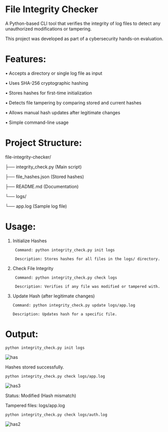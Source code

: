 # File Integrity Checker

A Python-based CLI tool that verifies the integrity of log files to detect any unauthorized modifications or tampering.

This project was developed as part of a cybersecurity hands-on evaluation.

# Features: 
• Accepts a directory or single log file as input 

• Uses SHA-256 cryptographic hashing 

• Stores hashes for first-time initialization 

• Detects file tampering by comparing stored and current hashes 

• Allows manual hash updates after legitimate changes 

• Simple command-line usage  

# Project Structure:
file-integrity-checker/

├── integrity_check.py (Main script)

├── file_hashes.json (Stored hashes)

├── README.md (Documentation)

└── logs/

└── app.log (Sample log file)

# Usage: 
1. Initialize Hashes
   
        Command: python integrity_check.py init logs
    
        Description: Stores hashes for all files in the logs/ directory. 

2. Check File Integrity
   
        Command: python integrity_check.py check logs
   
        Description: Verifies if any file was modified or tampered with.

3. Update Hash (after legitimate changes)
   
       Command: python integrity_check.py update logs/app.log
   
       Description: Updates hash for a specific file. 

# Output: 

    python integrity_check.py init logs
  ![has](https://github.com/user-attachments/assets/d2c4a2ce-7da5-498d-9e36-13e27df86b14)


 
Hashes stored successfully. 

    python integrity_check.py check logs/app.log
 ![has3](https://github.com/user-attachments/assets/d12c5498-44da-496e-ba37-cc5c99a9d086)

Status: Modified (Hash mismatch) 

Tampered files: logs/app.log
 
    python integrity_check.py check logs/auth.log
   ![has2](https://github.com/user-attachments/assets/1f7ef483-13b0-4a84-ae36-cc8eb263ddad)

